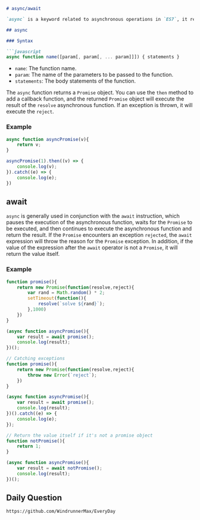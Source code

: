 ```markdown
# async/await

`async` is a keyword related to asynchronous operations in `ES7`, it returns a `Promise` object. `await` operator is used to wait for a `Promise` object, and it can only be used inside an asynchronous function `async function`. The purpose of `async/await` is to simplify synchronous behavior when using multiple `promises` and perform certain operations on a group of `Promises`. Just as `Promises` are similar to structured callbacks, `async/await` is more like a combination of `generators` and `promises`.

## async

### Syntax

```javascript
async function name([param[, param[, ... param]]]) { statements }
```
* `name`: The function name.
* `param`: The name of the parameters to be passed to the function.
* `statements`: The body statements of the function.

The `async` function returns a `Promise` object. You can use the `then` method to add a callback function, and the returned `Promise` object will execute the result of the `resolve` asynchronous function. If an exception is thrown, it will execute the `reject`.

### Example

```javascript
async function asyncPromise(v){
    return v;
}

asyncPromise(1).then((v) => {
    console.log(v);
}).catch((e) => {
    console.log(e);
})
```

## await

`async` is generally used in conjunction with the `await` instruction, which pauses the execution of the asynchronous function, waits for the `Promise` to be executed, and then continues to execute the asynchronous function and return the result. If the `Promise` encounters an exception `rejected`, the `await` expression will throw the reason for the `Promise` exception. In addition, if the value of the expression after the `await` operator is not a `Promise`, it will return the value itself.

### Example

```javascript
function promise(){
    return new Promise(function(resolve,reject){
        var rand = Math.random() * 2;
        setTimeout(function(){
            resolve(`solve ${rand}`);
        },1000)
    })
}

(async function asyncPromise(){
    var result = await promise();
    console.log(result);
})();

// Catching exceptions
function promise(){
    return new Promise(function(resolve,reject){
        throw new Error(`reject`);
    })
}

(async function asyncPromise(){
    var result = await promise();
    console.log(result);
})().catch((e) => {
    console.log(e);
});

// Return the value itself if it's not a promise object
function notPromise(){
    return 1;
}

(async function asyncPromise(){
    var result = await notPromise();
    console.log(result);
})();
```
## Daily Question

```
https://github.com/WindrunnerMax/EveryDay
```